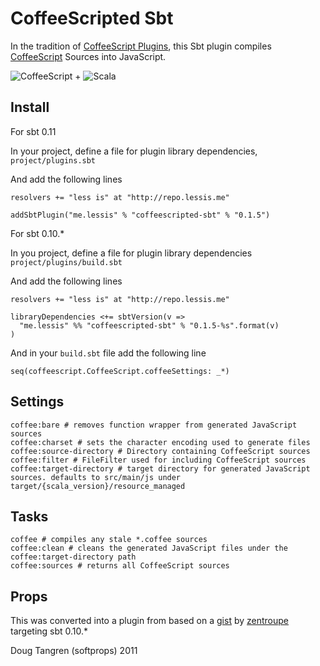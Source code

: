 # CoffeeScripted Sbt

In the tradition of [CoffeeScript Plugins](https://github.com/rubbish/coffee-script-sbt-plugin), this Sbt plugin compiles [CoffeeScript](http://jashkenas.github.com/coffee-script/) Sources into JavaScript.

![CoffeeScript](http://jashkenas.github.com/coffee-script/documentation/images/logo.png) + ![Scala](https://github.com/downloads/softprops/coffeescripted-sbt/scala_logo.png)

## Install

For sbt 0.11

In your project, define a file for plugin library dependencies, `project/plugins.sbt`

And add the following lines

    resolvers += "less is" at "http://repo.lessis.me"

    addSbtPlugin("me.lessis" % "coffeescripted-sbt" % "0.1.5")

For sbt 0.10.*

In you project, define a file for plugin library dependencies `project/plugins/build.sbt`

And add the following lines

    resolvers += "less is" at "http://repo.lessis.me"

    libraryDependencies <+= sbtVersion(v =>
      "me.lessis" %% "coffeescripted-sbt" % "0.1.5-%s".format(v)
    )

And in your `build.sbt` file add the following line

    seq(coffeescript.CoffeeScript.coffeeSettings: _*)

## Settings

    coffee:bare # removes function wrapper from generated JavaScript sources
    coffee:charset # sets the character encoding used to generate files
    coffee:source-directory # Directory containing CoffeeScript sources
    coffee:filter # FileFilter used for including CoffeeScript sources
    coffee:target-directory # target directory for generated JavaScript sources. defaults to src/main/js under target/{scala_version}/resource_managed

## Tasks

    coffee # compiles any stale *.coffee sources
    coffee:clean # cleans the generated JavaScript files under the coffee:target-directory path
    coffee:sources # returns all CoffeeScript sources

## Props

This was converted into a plugin from based on a [gist](https://gist.github.com/1018046) by [zentroupe](https://gist.github.com/zentrope) targeting sbt 0.10.*

Doug Tangren (softprops) 2011
